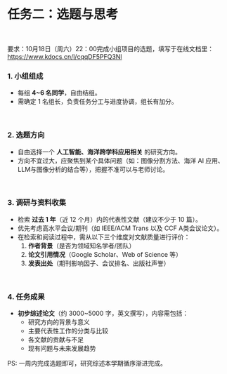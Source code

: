 
# 任务二：选题与思考


<br>

要求：10月18日（周六）22：00完成小组项目的选题，填写于在线文档里：
https://www.kdocs.cn/l/cqqDF5PFQ3Nl 



### 1. 小组组成

- 每组 **4~6 名同学**，自由结组。
- 需确定 1 名组长，负责任务分工与进度协调，组长有加分。

<br>

### 2. 选题方向

- 自由选择一个 **人工智能、海洋跨学科应用相关** 的研究方向。
- 方向不宜过大，应聚焦到某个具体问题（如：图像分割方法、海洋 AI 应用、LLM与图像分析的结合等），把握不准可以与老师讨论。

<br>

### 3. 调研与资料收集

- 检索 **过去 1 年**（近 12 个月）内的代表性文献（建议不少于 10 篇）。
- 优先考虑高水平会议/期刊（如 IEEE/ACM Trans 以及 CCF A类会议论文）。
- 在检索和阅读过程中，需从以下三个维度对文献质量进行评价：
  1. **作者背景**（是否为领域知名学者/团队）
  2. **论文引用情况**（Google Scholar、Web of Science 等）
  3. **发表出处**（期刊影响因子、会议排名、出版社声誉）

<br>

### 4. 任务成果

- **初步综述论文**（约 3000~5000 字，英文撰写），内容需包括：
  - 研究方向的背景与意义
  - 主要代表性工作的分类与比较
  - 各文献的贡献与不足
  - 现有问题与未来发展趋势

PS: 一周内完成选题即可，研究综述本学期循序渐进完成。

 


